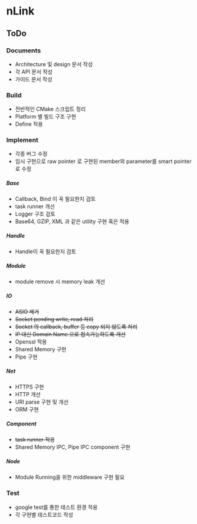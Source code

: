 # nLink

## ToDo


### Documents
  - Architecture 및 design 문서 작성
  - 각 API 문서 작성
  - 가이드 문서 작성

### Build
  - 전반적인 CMake 스크립트 정리
  - Platform 별 빌드 구조 구현
  - Define 적용 

### Implement
  - 각종 버그 수정
  - 임시 구현으로 raw pointer 로 구현된 member와 parameter를 smart pointer로 수정

##### Base
  - Callback, Bind 이 꼭 필요한지 검토
  - task runner 개선
  - Logger 구조 검토
  - Base64, GZIP, XML 과 같은 utility 구현 혹은 적용

##### Handle
  - Handle이 꼭 필요한지 검토

##### Module
  - module remove 시 memory leak 개선 
 
##### IO
  - ~~ASIO 제거~~
  - ~~Socket pending write, read 처리~~
  - ~~Socket 의 callback, buffer 등 copy 되지 않도록 처리~~
  - ~~IP 대신 Domain Name 으로 접속가능하도록 개선~~
  - Openssl 적용
  - Shared Memory 구현
  - Pipe 구현

##### Net
  - HTTPS 구현
  - HTTP 개선
  - URI parse 구현 및 개선
  - ORM 구현

##### Component
  - ~~task runner 적용~~
  - Shared Memory IPC, Pipe IPC component 구현

##### Node
  - Module Running을 위한 middleware 구현 필요

### Test
  - google test를 통한 테스트 환경 적용
  - 각 구현별 테스트코드 작성